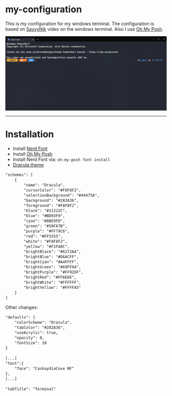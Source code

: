 # my-configuration
This is my configuration for my windows terminal. The 
configuration is based on [SavvyNik](https://www.youtube.com/watch?v=IdKEA_N_awM) video on the windows 
terminal. Also I use [Oh My Posh](https://ohmyposh.dev/).

![Terminal Image](Terminal.PNG)

___



# Installation
- Install [Nerd Font](https://www.nerdfonts.com/font-downloads)
- Install [Oh My Posh](https://ohmyposh.dev/)
- Install Nerd Font via: `oh-my-posh font install`
- [Dracula theme](https://draculatheme.com/windows-terminal)

```
"schemes": [
    {
        "name": "Dracula",
        "cursorColor": "#F8F8F2",
        "selectionBackground": "#44475A",
        "background": "#282A36",
        "foreground": "#F8F8F2",
        "black": "#21222C",
        "blue": "#BD93F9",
        "cyan": "#8BE9FD",
        "green": "#50FA7B",
        "purple": "#FF79C6",
        "red": "#FF5555",
        "white": "#F8F8F2",
        "yellow": "#F1FA8C",
        "brightBlack": "#6272A4",
        "brightBlue": "#D6ACFF",
        "brightCyan": "#A4FFFF",
        "brightGreen": "#69FF94",
        "brightPurple": "#FF92DF",
        "brightRed": "#FF6E6E",
        "brightWhite": "#FFFFFF",
        "brightYellow": "#FFFFA5"
    }
]
```

Other changes:
```
"defaults": {
    "colorScheme": "Dracula",
    "tabColor": "#282A36",
    "useAcrylic": true,
    "opacity": 0,
    "fontSize": 10
}

[...]
"font":{
    "face": "CaskaydiaCove NF"
},
[...]

"tabTitle": "Terminal"
```
